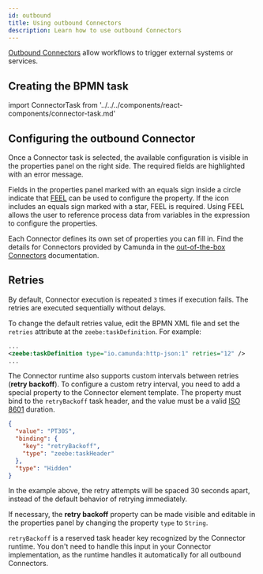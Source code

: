 ```yaml
---
id: outbound
title: Using outbound Connectors
description: Learn how to use outbound Connectors
---
```


[Outbound Connectors](/components/connectors/connector-types.md#outbound-connectors) allow workflows to trigger external systems or services.

## Creating the BPMN task

import ConnectorTask from '../../../components/react-components/connector-task.md'

<ConnectorTask/>

## Configuring the outbound Connector

Once a Connector task is selected, the available configuration is visible in the properties panel on the right side. The required fields are highlighted with an error message.

Fields in the properties panel marked with an equals sign inside a circle indicate that [FEEL](/components/modeler/feel/what-is-feel.md) can be used to configure the property. If the icon includes an equals sign marked with a star, FEEL is required. Using FEEL allows the user to reference process data from variables in the expression to configure the properties.

Each Connector defines its own set of properties you can fill in. Find the details for Connectors provided by Camunda in the [out-of-the-box Connectors](/components/connectors/out-of-the-box-connectors/available-connectors-overview.md) documentation.

## Retries

By default, Connector execution is repeated `3` times if execution fails. The retries are executed sequentially without delays.

To change the default retries value, edit the BPMN XML file and set the `retries` attribute at the `zeebe:taskDefinition`. For example:

```xml
...
<zeebe:taskDefinition type="io.camunda:http-json:1" retries="12" />
...
```

The Connector runtime also supports custom intervals between retries (**retry backoff**). To configure a custom retry interval, you need to add a special property to the Connector element template. The property must bind to the `retryBackoff` task header, and the value must be a valid [ISO 8601](https://en.wikipedia.org/wiki/ISO_8601#Durations) duration.

```json
{
  "value": "PT30S",
  "binding": {
    "key": "retryBackoff",
    "type": "zeebe:taskHeader"
  },
  "type": "Hidden"
}
```

In the example above, the retry attempts will be spaced 30 seconds apart, instead of the default behavior of retrying immediately.

If necessary, the **retry backoff** property can be made visible and editable in the properties panel by changing the property `type` to `String`.

`retryBackoff` is a reserved task header key recognized by the Connector runtime. You don't need to handle this input in your Connector implementation, as the runtime handles it automatically for all outbound Connectors.
